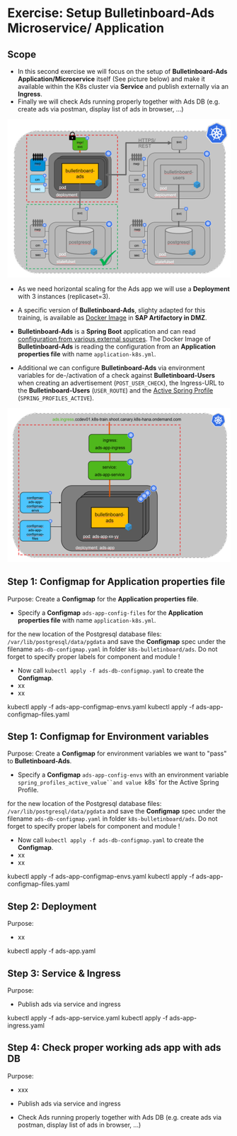 # Exercise: Setup Bulletinboard-Ads Microservice/ Application


## Scope

- In this second exercise we will focus on the setup of **Bulletinboard-Ads Application/Microservice** itself (See picture below) and make it available within the K8s cluster via **Service** and publish externally via an **Ingress**.
- Finally we will check Ads running properly together with Ads DB (e.g. create ads via postman, display list of ads in browser, ...)

<img src="images/k8s-bulletinboard-target-picture-ads-app.png" width="800" />

- As we need horizontal scaling for the Ads app we will use a **Deployment** with 3 instances (replicaset=3).

- A specific version of **Bulletinboard-Ads**, slighty adapted for this training, is available as [Docker Image](https://docker.repositories.sap.ondemand.com/webapp/#/artifacts/browse/tree/General/cc-k8s-course/k8s/bulletinboard-ads/latest) in **SAP Artifactory in DMZ**.

- **Bulletinboard-Ads** is a **Spring Boot** application and can read [configuration from various external sources](https://docs.spring.io/spring-boot/docs/current/reference/html/boot-features-external-config.html). The Docker Image of **Bulletinboard-Ads** is reading the configuration from an **Application properties file** with name `application-k8s.yml`.

- Additional we can configure **Bulletinboard-Ads** via environment variables for de-/activation of a check against **Bulletinboard-Users** when creating an advertisement (`POST_USER_CHECK`), the Ingress-URL to the **Bulletinboard-Users** (`USER_ROUTE`) and the [Active Spring Profile](https://docs.spring.io/spring-boot/docs/current/reference/html/howto-properties-and-configuration.html#howto-set-active-spring-profiles) (`SPRING_PROFILES_ACTIVE`).


<img src="images/k8s-bulletinboard-target-picture-ads-app-detail.png" width="800" />


## Step 1: Configmap for Application properties file

Purpose: Create a **Configmap** for the **Application properties file**.

- Specify a **Configmap** `ads-app-config-files` for the **Application properties file** with name `application-k8s.yml`.

for the new location of the Postgresql database files: `/var/lib/postgresql/data/pgdata` and save the **Configmap** spec under the filename `ads-db-configmap.yaml` in folder `k8s-bulletinboard/ads`. Do not forget to specify proper labels for component and module !

- Now call `kubectl apply -f ads-db-configmap.yaml` to create the **Configmap**.
- xx 
- xx

kubectl apply -f ads-app-configmap-envs.yaml 
kubectl apply -f ads-app-configmap-files.yaml 

## Step 1: Configmap for Environment variables

Purpose: Create a **Configmap** for environment variables we want to "pass" to **Bulletinboard-Ads**.

- Specify a **Configmap** `ads-app-config-envs` with an environment variable `spring_profiles_active_value``and value `k8s` for the Active Spring Profile.

for the new location of the Postgresql database files: `/var/lib/postgresql/data/pgdata` and save the **Configmap** spec under the filename `ads-db-configmap.yaml` in folder `k8s-bulletinboard/ads`. Do not forget to specify proper labels for component and module !

- Now call `kubectl apply -f ads-db-configmap.yaml` to create the **Configmap**.
- xx 
- xx

kubectl apply -f ads-app-configmap-envs.yaml 
kubectl apply -f ads-app-configmap-files.yaml 



## Step 2: Deployment

Purpose: 
- xx

kubectl apply -f ads-app.yaml 

## Step 3: Service & Ingress

Purpose: 
- Publish ads via service and ingress

kubectl apply -f ads-app-service.yaml 
kubectl apply -f ads-app-ingress.yaml

## Step 4: Check proper working ads app with ads DB

Purpose:

- xxx


- Publish ads via service and ingress
- Check Ads running properly together with Ads DB (e.g. create ads via postman, display list of ads in browser, ...)

